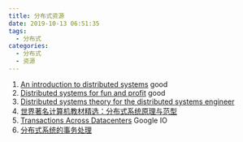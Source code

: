 ```yaml
---
title: 分布式资源
date: 2019-10-13 06:51:35
tags:
  - 分布式
categories: 
  - 分布式
  - 资源
---
```

<p></p>
<!-- more -->


1. [An introduction to distributed systems](https://github.com/aphyr/distsys-class) good
2. [Distributed systems for fun and profit](http://book.mixu.net/distsys/single-page.html) good
3. [Distributed systems theory for the distributed systems engineer](https://www.the-paper-trail.org/post/2014-08-09-distributed-systems-theory-for-the-distributed-systems-engineer/)
4. [世界著名计算机教材精选：分布式系统原理与范型](https://item.jd.com/10079452.html)
5. [Transactions Across Datacenters](https://snarfed.org/transactions_across_datacenters_io.html)  Google IO
6. [分布式系统的事务处理](https://coolshell.cn/articles/10910.html)